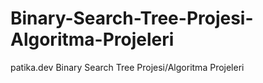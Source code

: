 # Binary-Search-Tree-Projesi-Algoritma-Projeleri
patika.dev Binary Search Tree Projesi/Algoritma Projeleri
